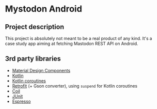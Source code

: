 # Mystodon Android

## Project description

This project is absolutely not meant to be a real product of any kind.
It's a case study app aiming at fetching Mastodon REST API on Android.

## 3rd party libraries

  - [Material Design Components](https://github.com/material-components/material-components-android)
  - [Kotlin](https://kotlinlang.org/)
  - [Kotlin coroutines](https://kotlinlang.org/docs/reference/coroutines/coroutines-guide.html)
  - [Retrofit](https://square.github.io/retrofit/) (+ Gson converter), using `suspend` for Kotlin coroutines
  - [Coil](https://coil-kt.github.io/coil/)
  - [JUnit](https://junit.org/junit4/)
  - [Espresso](https://developer.android.com/training/testing/espresso/index.html)
